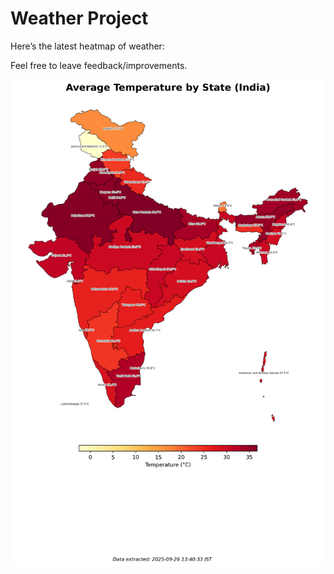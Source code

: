 # Weather Project

Here’s the latest heatmap of weather:

Feel free to leave feedback/improvements.

![India Heatmap](docs/assets/india_heatmap.png?v=D64A7B)
